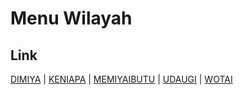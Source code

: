 # Menu Wilayah

## Link

[DIMIYA](https://github.com/gigit-pemilu/pemilu-2024-94-papua-tengah/tree/main/pilpres/hitung-suara/sub/94-papua-tengah/sub/03-paniai/sub/09-yatamo/sub/2004-dimiya)
 | 
[KENIAPA](https://github.com/gigit-pemilu/pemilu-2024-94-papua-tengah/tree/main/pilpres/hitung-suara/sub/94-papua-tengah/sub/03-paniai/sub/09-yatamo/sub/2002-keniapa)
 | 
[MEMIYAIBUTU](https://github.com/gigit-pemilu/pemilu-2024-94-papua-tengah/tree/main/pilpres/hitung-suara/sub/94-papua-tengah/sub/03-paniai/sub/09-yatamo/sub/2003-memiyaibutu)
 | 
[UDAUGI](https://github.com/gigit-pemilu/pemilu-2024-94-papua-tengah/tree/main/pilpres/hitung-suara/sub/94-papua-tengah/sub/03-paniai/sub/09-yatamo/sub/2005-udaugi)
 | 
[WOTAI](https://github.com/gigit-pemilu/pemilu-2024-94-papua-tengah/tree/main/pilpres/hitung-suara/sub/94-papua-tengah/sub/03-paniai/sub/09-yatamo/sub/2001-wotai)

